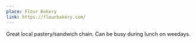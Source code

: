 ```yaml
---
place: Flour Bakery
link: https://flourbakery.com/
---
```

Great local pastery/sandwich chain.  Can be busy during lunch on weedays.
